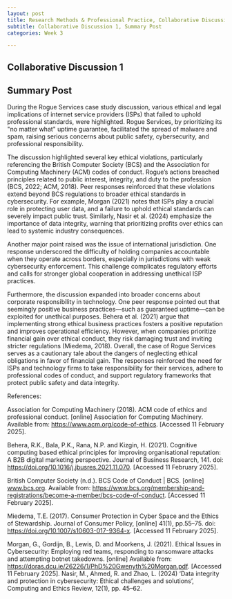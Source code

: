 ```yaml
---
layout: post
title: Research Methods & Professional Practice, Collaborative Discussion 1, Summary Post
subtitle: Collaborative Discussion 1, Summary Post
categories: Week 3

--- 
```


## Collaborative Discussion 1

## Summary Post

During the Rogue Services case study discussion, various ethical and legal implications of internet service providers (ISPs) that failed to uphold professional standards, were highlighted. Rogue Services, by prioritizing its "no matter what" uptime guarantee, facilitated the spread of malware and spam, raising serious concerns about public safety, cybersecurity, and professional responsibility.

The discussion highlighted several key ethical violations, particularly referencing the British Computer Society (BCS) and the Association for Computing Machinery (ACM) codes of conduct. Rogue’s actions breached principles related to public interest, integrity, and duty to the profession (BCS, 2022; ACM, 2018). Peer responses reinforced that these violations extend beyond BCS regulations to broader ethical standards in cybersecurity. For example, Morgan (2021) notes that ISPs play a crucial role in protecting user data, and a failure to uphold ethical standards can severely impact public trust. Similarly, Nasir et al. (2024) emphasize the importance of data integrity, warning that prioritizing profits over ethics can lead to systemic industry consequences.

Another major point raised was the issue of international jurisdiction. One response underscored the difficulty of holding companies accountable when they operate across borders, especially in jurisdictions with weak cybersecurity enforcement. This challenge complicates regulatory efforts and calls for stronger global cooperation in addressing unethical ISP practices.

Furthermore, the discussion expanded into broader concerns about corporate responsibility in technology. One peer response pointed out that seemingly positive business practices—such as guaranteed uptime—can be exploited for unethical purposes. Behera et al. (2021) argue that implementing strong ethical business practices fosters a positive reputation and improves operational efficiency. However, when companies prioritize financial gain over ethical conduct, they risk damaging trust and inviting stricter regulations (Miedema, 2018).
Overall, the case of Rogue Services serves as a cautionary tale about the dangers of neglecting ethical obligations in favor of financial gain. The responses reinforced the need for ISPs and technology firms to take responsibility for their services, adhere to professional codes of conduct, and support regulatory frameworks that protect public safety and data integrity.

References:

Association for Computing Machinery (2018). ACM code of ethics and professional conduct. [online] Association for Computing Machinery. Available from: https://www.acm.org/code-of-ethics. [Accessed 11 February 2025].

Behera, R.K., Bala, P.K., Rana, N.P. and Kizgin, H. (2021). Cognitive computing based ethical principles for improving organisational reputation: A B2B digital marketing perspective. Journal of Business Research, 141. doi: https://doi.org/10.1016/j.jbusres.2021.11.070.  [Accessed 11 February 2025].

British Computer Society (n.d.). BCS Code of Conduct | BCS. [online] www.bcs.org. Available from: https://www.bcs.org/membership-and-registrations/become-a-member/bcs-code-of-conduct. [Accessed 11 February 2025].

Miedema, T.E. (2017). Consumer Protection in Cyber Space and the Ethics of Stewardship. Journal of Consumer Policy, [online] 41(1), pp.55–75. doi: https://doi.org/10.1007/s10603-017-9364-x.  [Accessed 11 February 2025].

Morgan, G., Gordijn, B., Lewis, D. and Moorkens, J. (2021). Ethical Issues in Cybersecurity: Employing red teams, responding to ransomware attacks and attempting botnet takedowns. [online] Available from: https://doras.dcu.ie/26226/1/PhD%20Gwenyth%20Morgan.pdf. [Accessed 11 February 2025].
Nasir, M., Ahmed, R. and Zhao, L. (2024) ‘Data integrity and protection in cybersecurity: Ethical challenges and solutions’, Computing and Ethics Review, 12(1), pp. 45–62. 
